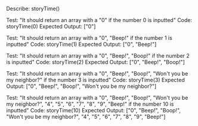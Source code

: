 Describe: storyTime()

Test: "It should return an array with a "0" if the number 0 is inputted"
Code: storyTime(0)
Expected Output: ["0"]

Test: "It should return an array with a "0", "Beep!" if the number 1 is inputted"
Code: storyTime(1)
Expected Output: ["0", "Beep!"]

Test: "It should return an array with a "0", "Beep!", "Boop!" if the number 2 is inputted"
Code: storyTime(2)
Expected Output: ["0", "Beep!", "Boop!"]

Test: "It should return an array with a "0", "Beep!", "Boop!", "Won't you be my neighbor?" if the number 3 is inputted"
Code: storyTime(3)
Expected Output: ["0", "Beep!", "Boop!", "Won't you be my neighbor?"]

Test: "It should return an array with a "0", "Beep!", "Boop!", "Won't you be my neighbor?", "4", "5", "6", "7", "8", "9", "Beep!" if the number 10 is inputted"
Code: storyTime(10)
Expected Output: ["0", "Beep!", "Boop!", "Won't you be my neighbor?", "4", "5", "6", "7", "8", "9", "Beep!"]